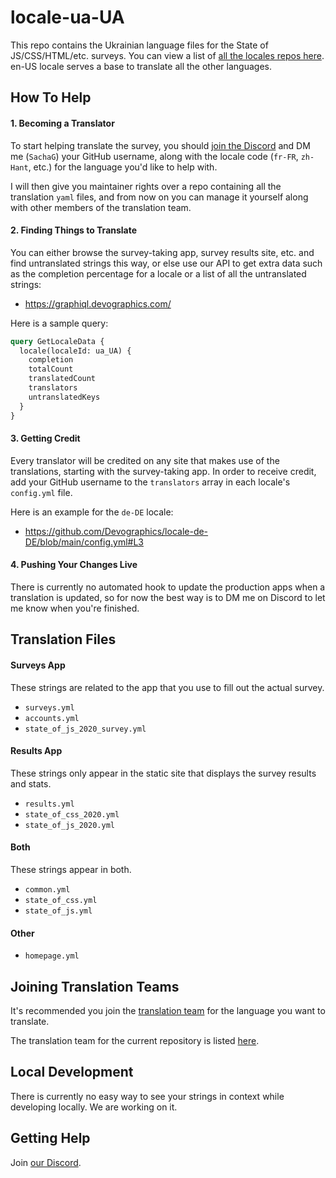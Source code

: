 # locale-ua-UA

This repo contains the Ukrainian language files for the State of JS/CSS/HTML/etc. surveys. You can view a list of [all the locales repos here](https://github.com/orgs/Devographics/repositories?q=locale-&type=all&language=&sort=name). en-US locale serves a base to translate all the other languages.

## How To Help

#### 1. Becoming a Translator

To start helping translate the survey, you should [join the Discord](https://discord.com/invite/zRDb35jfrt) and DM me (`SachaG`) your GitHub username, along with the locale code (`fr-FR`, `zh-Hant`, etc.) for the language you'd like to help with.

I will then give you maintainer rights over a repo containing all the translation `yaml` files, and from now on you can manage it yourself along with other members of the translation team.

#### 2. Finding Things to Translate

You can either browse the survey-taking app, survey results site, etc. and find untranslated strings this way, or else use our API to get extra data such as the completion percentage for a locale or a list of all the untranslated strings:

- https://graphiql.devographics.com/

Here is a sample query:

```graphql
query GetLocaleData {
  locale(localeId: ua_UA) {
    completion
    totalCount
    translatedCount
    translators
    untranslatedKeys
  }
}
```

#### 3. Getting Credit

Every translator will be credited on any site that makes use of the translations, starting with the survey-taking app. In order to receive credit, add your GitHub username to the `translators` array in each locale's `config.yml` file.

Here is an example for the `de-DE` locale:

- https://github.com/Devographics/locale-de-DE/blob/main/config.yml#L3

#### 4. Pushing Your Changes Live

There is currently no automated hook to update the production apps when a translation is updated, so for now the best way is to DM me on Discord to let me know when you're finished.

## Translation Files

#### Surveys App

These strings are related to the app that you use to fill out the actual survey.

- `surveys.yml`
- `accounts.yml`
- `state_of_js_2020_survey.yml`

#### Results App

These strings only appear in the static site that displays the survey results and stats.

- `results.yml`
- `state_of_css_2020.yml`
- `state_of_js_2020.yml`

#### Both

These strings appear in both.

- `common.yml`
- `state_of_css.yml`
- `state_of_js.yml`

#### Other

- `homepage.yml`

## Joining Translation Teams

It's recommended you join the [translation team](https://github.com/orgs/Devographics/teams/translators/teams) for the language you want to translate.

The translation team for the current repository is listed [here](https://github.com/orgs/Devographics/teams/ua-ua).

## Local Development

There is currently no easy way to see your strings in context while developing locally. We are working on it.

## Getting Help

Join [our Discord](https://discord.gg/zRDb35jfrt).
